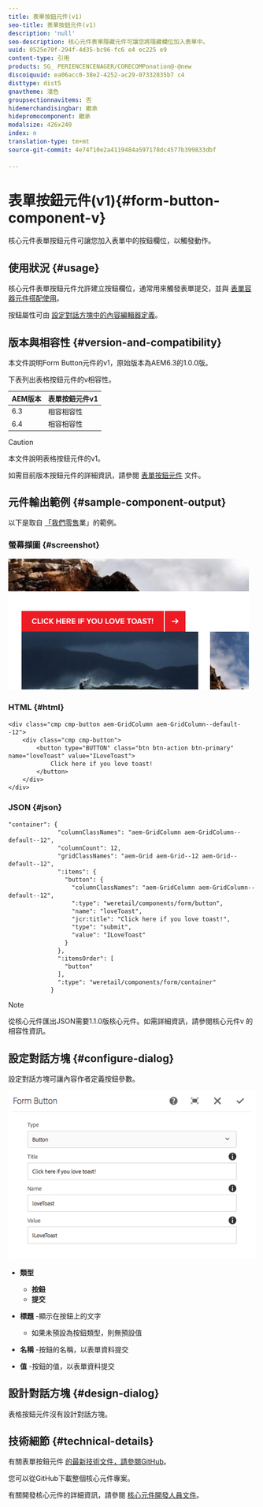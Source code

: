 ```yaml
---
title: 表單按鈕元件(v1)
seo-title: 表單按鈕元件(v1)
description: 'null'
seo-description: 核心元件表單隱藏元件可讓您將隱藏欄位加入表單中。
uuid: 0525e70f-294f-4d35-bc96-fc6 e4 ec225 e9
content-type: 引用
products: SG_ PERIENCENCENAGER/CORECOMPonation@-@new
discoiquuid: ea06acc0-38e2-4252-ac29-07332835b7 c4
disttype: dist5
gnavtheme: 淺色
groupsectionnavitems: 否
hidemerchandisingbar: 繼承
hidepromocomponent: 繼承
modalsize: 426x240
index: n
translation-type: tm+mt
source-git-commit: 4e74f10e2a4119484a597178dc4577b399833dbf

---
```



# 表單按鈕元件(v1){#form-button-component-v}

核心元件表單按鈕元件可讓您加入表單中的按鈕欄位，以觸發動作。

## 使用狀況 {#usage}

核心元件表單按鈕元件允許建立按鈕欄位，通常用來觸發表單提交，並與 [表單容器元件搭配使用](form-container.md)。

按鈕屬性可由 [設定對話方塊中的內容編輯器定義](form-button-v1.md#main-pars_title)。

## 版本與相容性 {#version-and-compatibility}

本文件說明Form Button元件的v1，原始版本為AEM6.3的1.0.0版。

下表列出表格按鈕元件的v相容性。

| AEM版本 | 表單按鈕元件v1 |
|--- |--- |
| 6.3 | 相容相容性 |
| 6.4 | 相容相容性 |

>[!CAUTION]
>
>本文件說明表格按鈕元件的v1。
>
>如需目前版本按鈕元件的詳細資訊，請參閱 [表單按鈕元件](form-button.md) 文件。

## 元件輸出範例 {#sample-component-output}

以下是取自 [「我們零售](https://helpx.adobe.com/experience-manager/6-4/sites/developing/using/we-retail.html)業」的範例。

### 螢幕擷圖 {#screenshot}

![](assets/chlimage_1-48.png)

### HTML {#html}

```
<div class="cmp cmp-button aem-GridColumn aem-GridColumn--default--12">
    <div class="cmp cmp-button">
        <button type="BUTTON" class="btn btn-action btn-primary" name="loveToast" value="ILoveToast">
            Click here if you love toast!
        </button>
    </div>
</div>
```

### JSON {#json}

```
"container": {
              "columnClassNames": "aem-GridColumn aem-GridColumn--default--12",
              "columnCount": 12,
              "gridClassNames": "aem-Grid aem-Grid--12 aem-Grid--default--12",
              ":items": {
                "button": {
                  "columnClassNames": "aem-GridColumn aem-GridColumn--default--12",
                  ":type": "weretail/components/form/button",
                  "name": "loveToast",
                  "jcr:title": "Click here if you love toast!",
                  "type": "submit",
                  "value": "ILoveToast"
                }
              },
              ":itemsOrder": [
                "button"
              ],
              ":type": "weretail/components/form/container"
            }
```

>[!NOTE]
>
>從核心元件匯出JSON需要1.1.0版核心元件。如需詳細資訊，請參閱核心元件v [](versions.md#main-pars_title_236368006) 的相容性資訊。

## 設定對話方塊 {#configure-dialog}

設定對話方塊可讓內容作者定義按鈕參數。

![](assets/chlimage_1-49.png)

* **類型**
   * **按鈕**
   * **提交**

* **標題** -顯示在按鈕上的文字
   * 如果未預設為按鈕類型，則無預設值

* **名稱** -按鈕的名稱，以表單資料提交
* **值** -按鈕的值，以表單資料提交

## 設計對話方塊 {#design-dialog}

表格按鈕元件沒有設計對話方塊。

## 技術細節 {#technical-details}

有關表單按鈕元件 [的最新技術文件，請參閱GitHub](https://github.com/adobe/aem-core-wcm-components/tree/master/content/src/content/jcr_root/apps/core/wcm/components/form/button/v1/button)。

您可以從GitHub下載整個核心元件專案。

有關開發核心元件的詳細資訊，請參閱 [核心元件開發人員文件](developing.md)。
